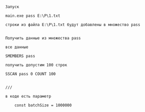     Запуск

    main.exe pass E:\P\1.txt

    строки из файла E:\P\1.txt будут добавлены в множество pass


    Получить данные из множества pass

    все данные

    SMEMBERS pass

    получить допустим 100 строк

    SSCAN pass 0 COUNT 100


    ///

    в коде есть параметр

    	const batchSize = 1000000